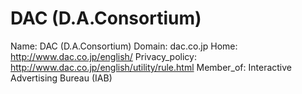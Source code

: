 
# DAC (D.A.Consortium)

Name: DAC (D.A.Consortium)
Domain: dac.co.jp
Home: http://www.dac.co.jp/english/
Privacy_policy: http://www.dac.co.jp/english/utility/rule.html
Member_of: Interactive Advertising Bureau (IAB)
